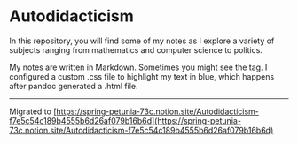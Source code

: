# Autodidacticism

In this repository, you will find some of my notes as I explore a variety of subjects ranging from mathematics and computer science to politics.

My notes are written in Markdown. Sometimes you might see the <hl> tag. I configured a custom .css file to highlight my text in blue, which happens after pandoc generated a .html file.

---

Migrated to [https://spring-petunia-73c.notion.site/Autodidacticism-f7e5c54c189b4555b6d26af079b16b6d](https://spring-petunia-73c.notion.site/Autodidacticism-f7e5c54c189b4555b6d26af079b16b6d)